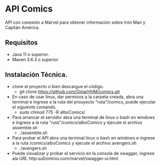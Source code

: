 # API Comics
API con conexión a Marvel para obtener información sobre  Irón Man y Capitán América.


## Requisitos
 - Java 11 o superior.
 - Maven 3.6.3 o superior
## Instalación Técnica.
 
 - clone el proyecto o bien descargue el código.
      - git clone https://github.com/OmarHHM/comics.git
 - En caso de usar linux, dar permisos a la carpeta creada, abra una terminal e ingrese a la ruta del prouyecto "ruta"/comics, puede ejecutar el siguiente comando.
      - sudo chmod 775 -R alboComics/
 - Para arrancar el servidor abra una terminal de linux o bash en windows e ingrese a la ruta "ruta"/comics/alboComics y ejecute el archivo assemble.sh
      - ./assemble.sh      
 - Para probar el API abra una terminal linux o bash en windows e ingrese a la ruta /comics/alboComics y ejecute el archivo avengers.sh
      - ./avengers.sh
 - Puede visualizar y probar el servicio en la consola de swagger, ingrese ala URL http:suDominio.com/marvel/swagger-ui.html
 
